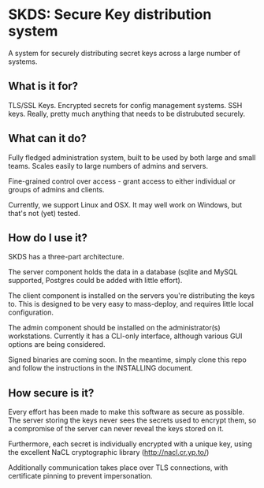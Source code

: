 SKDS: Secure Key distribution system
======

A system for securely distributing secret keys across a large number of systems.

What is it for?
-----

TLS/SSL Keys.  Encrypted secrets for config management systems.  SSH keys.  Really, pretty much anything that needs to be distrubuted securely.

What can it do?
-----

Fully fledged administration system, built to be used by both large and small teams.  Scales easily to large numbers of admins and servers.

Fine-grained control over access - grant access to either individual or groups of admins and clients.

Currently, we support Linux and OSX.  It may well work on Windows, but that's not (yet) tested.

How do I use it?
-----

SKDS has a three-part architecture.

The server component holds the data in a database (sqlite and MySQL supported, Postgres could be added with little effort).

The client component is installed on the servers you're distributing the keys to.  This is designed to be very easy to mass-deploy, and requires little local configuration.

The admin component should be installed on the administrator(s) workstations.  Currently it has a CLI-only interface, although various GUI options are being considered.

Signed binaries are coming soon.  In the meantime, simply clone this repo and follow the instructions in the INSTALLING document.

How secure is it?
-----
Every effort has been made to make this software as secure as possible.
The server storing the keys never sees the secrets used to encrypt them, so a compromise of the server can never reveal the keys stored on it.

Furthermore, each secret is individually encrypted with a unique key, using the excellent NaCL cryptographic library (http://nacl.cr.yp.to/)

Additionally communication takes place over TLS connections, with certificate pinning to prevent impersonation.
